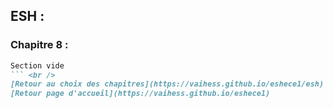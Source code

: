 ## ESH : <br />
### Chapitre 8 : <br />

``` markdown
Section vide
``` <br />
[Retour au choix des chapitres](https://vaihess.github.io/eshece1/esh) <br />
[Retour page d'accueil](https://vaihess.github.io/eshece1)
